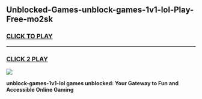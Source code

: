 
## Unblocked-Games-unblock-games-1v1-lol-Play-Free-mo2sk
<h3>
<a href="https://premium76.site?title=unblock-games-1v1-lol&ref=19M">CLICK TO PLAY</a></h3>
<hr>

<h3>
<a href="https://premium76.site?title=unblock-games-1v1-lol&ref=19M">CLICK 2 PLAY</a>
  
</h3>

<a href="https://premium76.site?title=unblock-games-1v1-lol&ref=19M"><img src="https://clearcache.store/games.png"></a>


**unblock-games-1v1-lol games unblocked: Your Gateway to Fun and Accessible Online Gaming**
